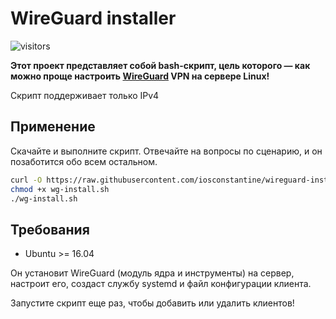 # WireGuard installer

![visitors](https://visitor-badge.glitch.me/badge?page_id=iosconstantine-wireguard)

**Этот проект представляет собой bash-скрипт, цель которого — как можно проще настроить [WireGuard](https://www.wireguard.com/) VPN на сервере Linux!**

Скрипт поддерживает только IPv4

## Применение

Скачайте и выполните скрипт. Отвечайте на вопросы по сценарию, и он позаботится обо всем остальном.

```bash
curl -O https://raw.githubusercontent.com/iosconstantine/wireguard-installer/master/wg-install.sh
chmod +x wg-install.sh
./wg-install.sh
```

## Требования

- Ubuntu >= 16.04


Он установит WireGuard (модуль ядра и инструменты) на сервер, настроит его, создаст службу systemd и файл конфигурации клиента.

Запустите скрипт еще раз, чтобы добавить или удалить клиентов!
